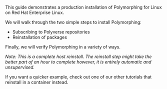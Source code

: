This guide demonstrates a production installation of Polymorphing for Linux on Red Hat Enterprise Linux.

We will walk through the two simple steps to install Polymorphing:
* Subscribing to Polyverse repositories
* Reinstallation of packages

Finally, we will verify Polymorphing in a variety of ways.

*Note: This is a complete host reinstall. The reinstall step might take
the better part of an hour to complete however, it is entirely automatic and
unsupervised.*

If you want a quicker example, check out one of our other tutorials that
reinstall in a container instead.
